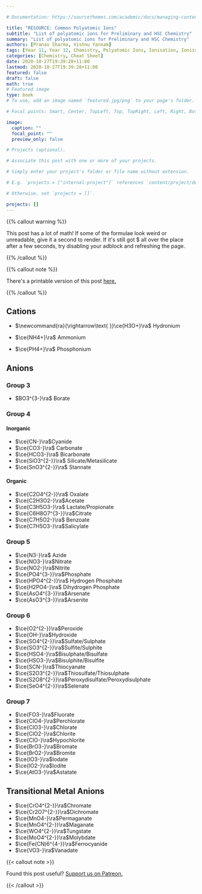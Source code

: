 ```yaml
---

# Documentation: https://sourcethemes.com/academic/docs/managing-content/

title: "RESOURCE: Common Polyatomic Ions"
subtitle: "List of polyatomic ions for Preliminary and HSC Chemistry"
summary: "List of polyatomic ions for Preliminary and HSC Chemistry"
authors: [Pranav Sharma, Vishnu Yannam]
tags: [Year 11, Year 12, Chemistry, Polyatomic Ions, Ionisation, Ionization, Anion, Cation, Polyatomic, Ion, Ions, Bonding, Chemical Bonding, Cheat Sheet]
categories: [Chemistry, Cheat Sheet]
date: 2020-10-27T19:39:28+11:00
lastmod: 2020-10-27T19:39:28+11:00
featured: false
draft: false
math: true
# Featured image
type: book
# To use, add an image named `featured.jpg/png` to your page's folder.

# Focal points: Smart, Center, TopLeft, Top, TopRight, Left, Right, BottomLeft, Bottom, BottomRight.

image:
  caption: ""
  focal_point: ""
  preview_only: false

# Projects (optional).

# Associate this post with one or more of your projects.

# Simply enter your project's folder or file name without extension.

# E.g. `projects = ["internal-project"]` references `content/project/deep-learning/index.md`.

# Otherwise, set `projects = []`.

projects: []
---
```


{{% callout warning %}}

This post has a lot of math! If some of the formulae look weird or unreadable, give it a second to render. If it's still got \$ all over the place after a few seconds, try disabling your adblock and refreshing the page.

{{% /callout %}}

{{% callout note %}}

There's a printable version of this post [here.](/jsdelivr-proxy/gh/psharma04/academic-kickstart@latest/content/courses/chemistry-prelim/Common%20Polyatomic%20Ions.pdf)

{{% /callout %}}

## Cations

- $\newcommand{ra}{\rightarrow\text{ }}\ce{H3O+}\ra$ Hydronium

- $\ce{NH4+}\ra$ Ammonium

- $\ce{PH4+}\ra$ Phosphonium

## Anions

### Group 3

- $BO3^{3-}\ra$ Borate

### Group 4

#### Inorganic

- $\ce{CN-}\ra$Cyanide
- $\ce{CO3-}\ra$ Carbonate
- $\ce{HCO3-}\ra$ Bicarbonate
- $\ce{SiO3^{2-}}\ra$ Silicate/Metasilicate
- $\ce{SnO3^{2-}}\ra$ Stannate

#### Organic

- $\ce{C2O4^{2-}}\ra$ Oxalate
- $\ce{C2H3O2-}\ra$Acetate
- $\ce{C3H5O3-}\ra$ Lactate/Propionate
- $\ce{C6H8O7^{3-}}\ra$Citrate
- $\ce{C7H5O2-}\ra$ Benzoate
- $\ce{C7H5O3-}\ra$Salicylate

### Group 5

- $\ce{N3-}\ra$ Azide
- $\ce{NO3-}\ra$Nitrate
- $\ce{NO2-}\ra$Nitrite
- $\ce{PO4^{3-}}\ra$Phosphate
- $\ce{HPO4^{2-}}\ra$ Hydrogen Phosphate
- $\ce{H2PO4-}\ra$ Dihydrogen Phosphate
- $\ce{AsO4^{3-}}\ra$Arsenate
- $\ce{AsO3^{3-}}\ra$Arsenite

### Group 6

- $\ce{O2^{2-}}\ra$Peroxide
- $\ce{OH-}\ra$Hydroxide
- $\ce{SO4^{2-}}\ra$Sulfate/Sulphate
- $\ce{SO3^{2-}}\ra$Sulfite/Sulphite
- $\ce{HSO4-}\ra$Bisulphate/Bisulfate
- $\ce{HSO3-}\ra$Bisulphite/Bisulfite
- $\ce{SCN-}\ra$Thiocyanate
- $\ce{S2O3^{2-}}\ra$Thiosulfate/Thiosulphate
- $\ce{S2O8^{2-}}\ra$Peroxydisulfate/Peroxydisulphate
- $\ce{SeO4^{2-}}\ra$Selenate

### Group 7

- $\ce{FO3-}\ra$Fluorate
- $\ce{ClO4-}\ra$Perchlorate
- $\ce{ClO3-}\ra$Chlorate
- $\ce{ClO2-}\ra$Chlorite
- $\ce{ClO-}\ra$Hypochlorite
- $\ce{BrO3-}\ra$Bromate
- $\ce{BrO2-}\ra$Bromite
- $\ce{IO3-}\ra$Iodate
- $\ce{IO2-}\ra$Iodite
- $\ce{AtO3-}\ra$Astatate

## Transitional Metal Anions

- $\ce{CrO4^{2-}}\ra$Chromate
- $\ce{Cr2O7^{2-}}\ra$Dichromate
- $\ce{MnO4-}\ra$Permaganate
- $\ce{MnO4^{2-}}\ra$Maganate
- $\ce{WO4^{2-}}\ra$Tungstate
- $\ce{MoO4^{2-}}\ra$Molybdate
- $\ce{Fe(CN)6^{4-}}\ra$Ferrocyanide
- $\ce{VO3-}\ra$Vanadate

{{< callout note >}}

Found this post useful? [Support us on Patreon.](https://patreon.com/hscone/)

{{< /callout >}}